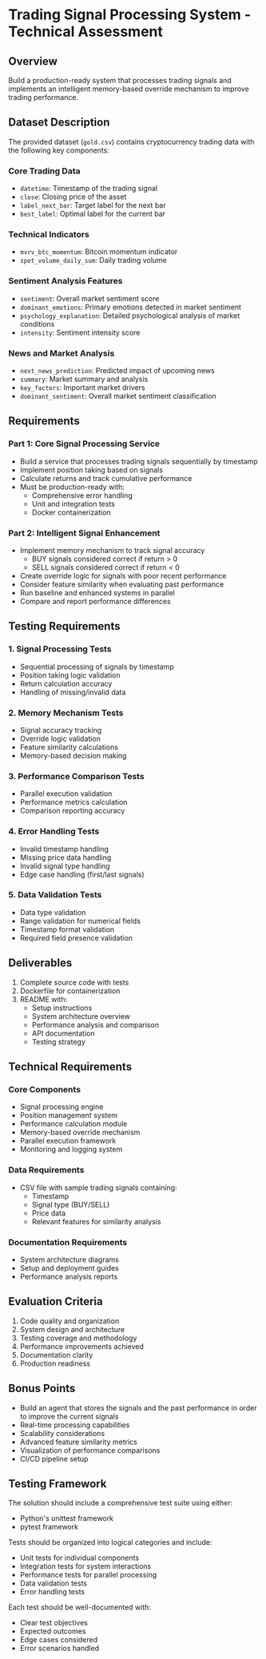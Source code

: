 # Trading Signal Processing System - Technical Assessment

## Overview
Build a production-ready system that processes trading signals and implements an intelligent memory-based override mechanism to improve trading performance.

## Dataset Description
The provided dataset (`gold.csv`) contains cryptocurrency trading data with the following key components:

### Core Trading Data
- `datetime`: Timestamp of the trading signal
- `close`: Closing price of the asset
- `label_next_bar`: Target label for the next bar
- `best_label`: Optimal label for the current bar

### Technical Indicators
- `mvrv_btc_momentum`: Bitcoin momentum indicator
- `spot_volume_daily_sum`: Daily trading volume

### Sentiment Analysis Features
- `sentiment`: Overall market sentiment score
- `dominant_emotions`: Primary emotions detected in market sentiment
- `psychology_explanation`: Detailed psychological analysis of market conditions
- `intensity`: Sentiment intensity score

### News and Market Analysis
- `next_news_prediction`: Predicted impact of upcoming news
- `summary`: Market summary and analysis
- `key_factors`: Important market drivers
- `dominant_sentiment`: Overall market sentiment classification

## Requirements

### Part 1: Core Signal Processing Service
- Build a service that processes trading signals sequentially by timestamp
- Implement position taking based on signals
- Calculate returns and track cumulative performance
- Must be production-ready with:
  - Comprehensive error handling
  - Unit and integration tests
  - Docker containerization

### Part 2: Intelligent Signal Enhancement
- Implement memory mechanism to track signal accuracy
  - BUY signals considered correct if return > 0
  - SELL signals considered correct if return < 0
- Create override logic for signals with poor recent performance
- Consider feature similarity when evaluating past performance
- Run baseline and enhanced systems in parallel
- Compare and report performance differences

## Testing Requirements

### 1. Signal Processing Tests
- Sequential processing of signals by timestamp
- Position taking logic validation
- Return calculation accuracy
- Handling of missing/invalid data

### 2. Memory Mechanism Tests
- Signal accuracy tracking
- Override logic validation
- Feature similarity calculations
- Memory-based decision making

### 3. Performance Comparison Tests
- Parallel execution validation
- Performance metrics calculation
- Comparison reporting accuracy

### 4. Error Handling Tests
- Invalid timestamp handling
- Missing price data handling
- Invalid signal type handling
- Edge case handling (first/last signals)

### 5. Data Validation Tests
- Data type validation
- Range validation for numerical fields
- Timestamp format validation
- Required field presence validation

## Deliverables
1. Complete source code with tests
2. Dockerfile for containerization
3. README with:
   - Setup instructions
   - System architecture overview
   - Performance analysis and comparison
   - API documentation
   - Testing strategy

## Technical Requirements

### Core Components
- Signal processing engine
- Position management system
- Performance calculation module
- Memory-based override mechanism
- Parallel execution framework
- Monitoring and logging system

### Data Requirements
- CSV file with sample trading signals containing:
  - Timestamp
  - Signal type (BUY/SELL)
  - Price data
  - Relevant features for similarity analysis

### Documentation Requirements
- System architecture diagrams
- Setup and deployment guides
- Performance analysis reports

## Evaluation Criteria
1. Code quality and organization
2. System design and architecture
3. Testing coverage and methodology
4. Performance improvements achieved
5. Documentation clarity
6. Production readiness

## Bonus Points
- Build an agent that stores the signals and the past performance in order to improve the current signals
- Real-time processing capabilities
- Scalability considerations
- Advanced feature similarity metrics
- Visualization of performance comparisons
- CI/CD pipeline setup

## Testing Framework
The solution should include a comprehensive test suite using either:
- Python's unittest framework
- pytest framework

Tests should be organized into logical categories and include:
- Unit tests for individual components
- Integration tests for system interactions
- Performance tests for parallel processing
- Data validation tests
- Error handling tests

Each test should be well-documented with:
- Clear test objectives
- Expected outcomes
- Edge cases considered
- Error scenarios handled
